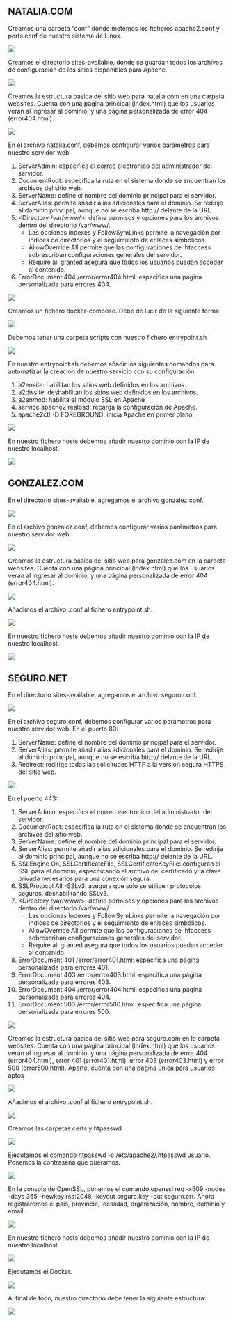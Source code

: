 ## NATALIA.COM

Creamos una carpeta “conf” donde metemos los ficheros apache2.conf y ports.conf de nuestro sistema de Linux.

<img src="imgs/conf.png">
 
Creamos el directorio sites-available, donde se guardan todos los archivos de configuración de los sitios disponibles para Apache.

<img src="imgs/sites-natalia.png">
 
Creamos la estructura básica del sitio web para natalia.com en una carpeta websites. Cuenta con una página principal (index.html) que los usuarios verán al ingresar al dominio, y una página personalizada de error 404 (error404.html).

<img src="imgs/websites-natalia.png">
 
En el archivo natalia.conf, debemos configurar varios parámetros para nuestro servidor web.
1.	ServerAdmin: especifica el correo electrónico del administrador del servidor.
2.	DocumentRoot: especifica la ruta en el sistema donde se encuentran los archivos del sitio web.
3.	ServerName: define el nombre del dominio principal para el servidor.
4.	ServerAlias: permite añadir alias adicionales para el dominio. Se redirije al dominio principal, aunque no se escriba http:// delante de la URL.
5.	<Directory /var/www/>: define permisos y opciones para los archivos dentro del directorio /var/www/. 
    * Las opciones Indexes y FollowSymLinks permite la navegación por índices de directorios y el seguimiento de enlaces simbólicos.
    * AllowOverride All permite que las configuraciones de .htaccess sobrescriban configuraciones generales del servidor.
    * Require all granted asegura que todos los usuarios puedan acceder al contenido.
6.	ErrorDocument 404 /error/error404.html: especifica una página personalizada para errores 404.

<img src="imgs/natalia-conf.png">
 
Creamos un fichero docker-compose. Debe de lucir de la siguiente forma:

<img src="imgs/dockercompose.png">
 
Debemos tener una carpeta scripts con nuestro fichero entrypoint.sh

<img src="imgs/scripts.png">
 
En nuestro entrypoint.sh debemos añadir los siguientes comandos para automatizar la creación de nuestro servicio con su configuración. 
1.	a2ensite: habilitan los sitios web definidos en los archivos.
2.	a2dissite: deshabilitan los sitios web definidos en los archivos.
3.	a2enmod: habilita el módulo SSL en Apache
4.	service apache2 reaload: recarga la configuración de Apache.
5.	apache2ctl -D FOREGROUND: inicia Apache en primer plano.

<img src="imgs/entrypoint-natalia.png">
 
En nuestro fichero hosts debemos añadir nuestro dominio con la IP de nuestro localhost.
 
<img src="imgs/hosts-natalia.png">


## GONZALEZ.COM

En el directorio sites-available, agregamos el archivo gonzalez.conf.

<img src="imgs/sites-gonzalez.png">
 
En el archivo gonzalez.conf, debemos configurar varios parámetros para nuestro servidor web.

<img src="imgs/gonzalez-conf.png">
 
Creamos la estructura básica del sitio web para gonzalez.com en la carpeta websites. Cuenta con una página principal (index.html) que los usuarios verán al ingresar al dominio, y una página personalizada de error 404 (error404.html).
 
<img src="imgs/websites-gonzalez.png">

Añadimos el archivo .conf al fichero entrypoint.sh.

<img src="imgs/entrypoint-gonzalez.png">
 
En nuestro fichero hosts debemos añadir nuestro dominio con la IP de nuestro localhost.
 
<img src="imgs/hosts-gonzalez.png">


## SEGURO.NET

En el directorio sites-available, agregamos el archivo seguro.conf.

<img src="imgs/sites-seguro.png">
 
En el archivo seguro.conf, debemos configurar varios parámetros para nuestro servidor web. En el puerto 80:
1.	ServerName: define el nombre del dominio principal para el servidor.
2.	ServerAlias: permite añadir alias adicionales para el dominio. Se redirije al dominio principal, aunque no se escriba http:// delante de la URL.
3.	Redirect: redirige todas las solicitudes HTTP a la versión segura HTTPS del sitio web.

<img src="imgs/seguro1-conf.png">

En el puerto 443:
1.	ServerAdmin: especifica el correo electrónico del administrador del servidor.
2.	DocumentRoot: especifica la ruta en el sistema donde se encuentran los archivos del sitio web.
3.	ServerName: define el nombre del dominio principal para el servidor.
4.	ServerAlias: permite añadir alias adicionales para el dominio. Se redirije al dominio principal, aunque no se escriba http:// delante de la URL.
5.	SSLEngine On, SSLCertificateFile, SSLCertificateKeyFile: configuran el SSL para el dominio, especificando el archivo del certificado y la clave privada necesarios para una conexión segura.
6.	SSLProtocol All -SSLv3: asegura que solo se utilicen protocolos seguros, deshabilitando SSLv3.
7.	<Directory /var/www/>: define permisos y opciones para los archivos dentro del directorio /var/www/. 
    * Las opciones Indexes y FollowSymLinks permite la navegación por índices de directorios y el seguimiento de enlaces simbólicos.
    * AllowOverride All permite que las configuraciones de .htaccess sobrescriban configuraciones generales del servidor.
    * Require all granted asegura que todos los usuarios puedan acceder al contenido.
8.	ErrorDocument 401 /error/error401.html: especifica una página personalizada para errores 401.
9.	ErrorDocument 403 /error/error403.html: especifica una página personalizada para errores 403.
10.	ErrorDocument 404 /error/error404.html: especifica una página personalizada para errores 404.
11.	ErrorDocument 500 /error/error500.html: especifica una página personalizada para errores 500.

<img src="imgs/seguro2-conf.png">
 
Creamos la estructura básica del sitio web para seguro.com en la carpeta websites. Cuenta con una página principal (index.html) que los usuarios verán al ingresar al dominio, y una página personalizada de error 404 (error404.html), error 401 (error401.html), error 403 (error403.html) y error 500 (error500.html). Aparte, cuenta con una página única para usuarios aptos
 
<img src="imgs/websites-seguro.png">

Añadimos el archivo .conf al fichero entrypoint.sh.

<img src="imgs/entrypoint-seguro.png">

Creamos las carpetas certs y htpasswd

<img src="imgs/seguridad.png">

Ejecutamos el comando htpasswd -c /etc/apache2/.htpasswd usuario. Ponemos la contraseña que queramos.

<img src="imgs/comando-htpass.png">

En la consola de OpenSSL, ponemos el comando openssl req -x509 -nodes -days 365 -newkey rsa:2048 -keyout seguro.key -out seguro.crt.
Ahora registraremos el país, provincia, localidad, organización, nombre, dominio y email.

<img src="imgs/comandoKey.png">
 
En nuestro fichero hosts debemos añadir nuestro dominio con la IP de nuestro localhost.
 
<img src="imgs/hosts-seguro.png">

Ejecutamos el Docker.

<img src="imgs/comandosDocker.png">

Al final de todo, nuestro directorio debe tener la siguiente estructura:

<img src="imgs/carpetas.png">
